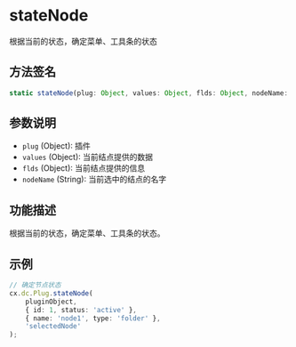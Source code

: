 # stateNode

根据当前的状态，确定菜单、工具条的状态

## 方法签名
```typescript
static stateNode(plug: Object, values: Object, flds: Object, nodeName: String)
```

## 参数说明
- `plug` (Object): 插件
- `values` (Object): 当前结点提供的数据
- `flds` (Object): 当前结点提供的信息
- `nodeName` (String): 当前选中的结点的名字

## 功能描述
根据当前的状态，确定菜单、工具条的状态。

## 示例
```typescript
// 确定节点状态
cx.dc.Plug.stateNode(
    pluginObject,
    { id: 1, status: 'active' },
    { name: 'node1', type: 'folder' },
    'selectedNode'
);
``` 